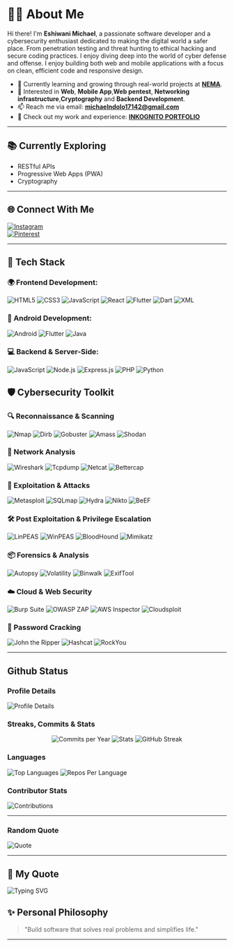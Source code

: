 # 👨‍💻 About Me
Hi there! I'm **Eshiwani Michael**, a passionate software developer and a cybersecurity enthusiast dedicated to making the digital world a safer place.
From penetration testing and threat hunting to ethical hacking and secure coding practices.
I enjoy diving deep into the world of cyber defense and offense.
I enjoy building both web and mobile applications with a focus on clean, efficient code and responsive design.

- 🌱 Currently learning and growing through real-world projects at [**NEMA**](https://nema.go.ke/).
- 💼 Interested in **Web**, **Mobile App**,**Web pentest**, **Networking infrastructure**,**Cryptography** and **Backend Development**.
- 📫 Reach me via email: **michaelndolo17142@gmail.com**
- 🧠 Check out my work and experience: [**INKOGNITO PORTFOLIO**](https://mike-portfolio-five.vercel.app/)

---

## 📚 Currently Exploring
- RESTful APIs
- Progressive Web Apps (PWA)
- Cryptography

---

## 🌐 Connect With Me
[![Instagram](https://img.shields.io/badge/Instagram-E4405F?style=for-the-badge&logo=instagram&logoColor=white)](https://www.instagram.com/el_n.dols)   
[![Pinterest](https://img.shields.io/badge/Pinterest-E60023?style=for-the-badge&logo=pinterest&logoColor=white)](https://www.pinterest.com/\\\mikeInko)

---

## 🚀 Tech Stack

### 🌍 Frontend Development:
![HTML5](https://img.shields.io/badge/HTML5-E34F26?style=for-the-badge&logo=html5&logoColor=white)
![CSS3](https://img.shields.io/badge/CSS3-1572B6?style=for-the-badge&logo=css3&logoColor=white)
![JavaScript](https://img.shields.io/badge/JavaScript-F7DF1E?style=for-the-badge&logo=javascript&logoColor=black)
![React](https://img.shields.io/badge/React-61DAFB?style=for-the-badge&logo=react&logoColor=black)
![Flutter](https://img.shields.io/badge/Flutter-02569B?style=for-the-badge&logo=flutter&logoColor=white)
![Dart](https://img.shields.io/badge/Dart-0175C2?style=for-the-badge&logo=dart&logoColor=white)
![XML](https://img.shields.io/badge/XML-FF6600?style=for-the-badge&logoColor=white)

### 📱 Android Development:
![Android](https://img.shields.io/badge/Android-3DDC84?style=for-the-badge&logo=android&logoColor=white)
![Flutter](https://img.shields.io/badge/Flutter-02569B?style=for-the-badge&logo=flutter&logoColor=white)
![Java](https://img.shields.io/badge/Java-007396?style=for-the-badge&logo=java&logoColor=white)

### 💻 Backend & Server-Side:
![JavaScript](https://img.shields.io/badge/JavaScript-F7DF1E?style=for-the-badge&logo=javascript&logoColor=black)
![Node.js](https://img.shields.io/badge/Node.js-339933?style=for-the-badge&logo=node.js&logoColor=white)
![Express.js](https://img.shields.io/badge/Express.js-000000?style=for-the-badge&logo=express&logoColor=white)
![PHP](https://img.shields.io/badge/PHP-777BB4?style=for-the-badge&logo=php&logoColor=white)
![Python](https://img.shields.io/badge/Python-3776AB?style=for-the-badge&logo=python&logoColor=white)

## 🛡️ Cybersecurity Toolkit

### 🔍 Reconnaissance & Scanning
![Nmap](https://img.shields.io/badge/Nmap-214478?style=for-the-badge&logo=linux&logoColor=white)
![Dirb](https://img.shields.io/badge/Dirb-000000?style=for-the-badge&logo=linux&logoColor=white)
![Gobuster](https://img.shields.io/badge/Gobuster-00ADD8?style=for-the-badge&logo=go&logoColor=white)
![Amass](https://img.shields.io/badge/Amass-512D6D?style=for-the-badge&logo=linux&logoColor=white)
![Shodan](https://img.shields.io/badge/Shodan-DD2A2A?style=for-the-badge&logo=redhat&logoColor=white)

### 📡 Network Analysis
![Wireshark](https://img.shields.io/badge/Wireshark-1679A7?style=for-the-badge&logo=wireshark&logoColor=white)
![Tcpdump](https://img.shields.io/badge/Tcpdump-000000?style=for-the-badge&logo=linux&logoColor=white)
![Netcat](https://img.shields.io/badge/Netcat-444444?style=for-the-badge&logo=linux&logoColor=white)
![Bettercap](https://img.shields.io/badge/Bettercap-F44E3B?style=for-the-badge&logo=gnu-bash&logoColor=white)

### 🧠 Exploitation & Attacks
![Metasploit](https://img.shields.io/badge/Metasploit-1C3552?style=for-the-badge&logo=rubyonrails&logoColor=white)
![SQLmap](https://img.shields.io/badge/SQLmap-BD1E2E?style=for-the-badge&logo=mysql&logoColor=white)
![Hydra](https://img.shields.io/badge/Hydra-0A0A0A?style=for-the-badge&logo=python&logoColor=white)
![Nikto](https://img.shields.io/badge/Nikto-000000?style=for-the-badge&logo=linux&logoColor=white)
![BeEF](https://img.shields.io/badge/BeEF-FF4757?style=for-the-badge&logo=firefox-browser&logoColor=white)

### 🛠️ Post Exploitation & Privilege Escalation
![LinPEAS](https://img.shields.io/badge/LinPEAS-4CAF50?style=for-the-badge&logo=linux&logoColor=white)
![WinPEAS](https://img.shields.io/badge/WinPEAS-0078D6?style=for-the-badge&logo=windows&logoColor=white)
![BloodHound](https://img.shields.io/badge/BloodHound-8B0000?style=for-the-badge&logo=graphql&logoColor=white)
![Mimikatz](https://img.shields.io/badge/Mimikatz-F7DF1E?style=for-the-badge&logo=windows&logoColor=black)

### 📦 Forensics & Analysis
![Autopsy](https://img.shields.io/badge/Autopsy-6A0DAD?style=for-the-badge&logo=windows&logoColor=white)
![Volatility](https://img.shields.io/badge/Volatility-333399?style=for-the-badge&logo=python&logoColor=white)
![Binwalk](https://img.shields.io/badge/Binwalk-000000?style=for-the-badge&logo=linux&logoColor=white)
![ExifTool](https://img.shields.io/badge/ExifTool-FF6347?style=for-the-badge&logo=linux&logoColor=white)

### ☁️ Cloud & Web Security
![Burp Suite](https://img.shields.io/badge/Burp%20Suite-FE7C3F?style=for-the-badge&logo=burpsuite&logoColor=white)
![OWASP ZAP](https://img.shields.io/badge/OWASP%20ZAP-0A0A0A?style=for-the-badge&logo=owasp&logoColor=white)
![AWS Inspector](https://img.shields.io/badge/AWS%20Inspector-FF9900?style=for-the-badge&logo=amazonaws&logoColor=white)
![Cloudsploit](https://img.shields.io/badge/Cloudsploit-232F3E?style=for-the-badge&logo=amazonaws&logoColor=white)

### 🔐 Password Cracking
![John the Ripper](https://img.shields.io/badge/John%20the%20Ripper-222222?style=for-the-badge&logo=linux&logoColor=white)
![Hashcat](https://img.shields.io/badge/Hashcat-7F7F7F?style=for-the-badge&logo=nvidia&logoColor=white)
![RockYou](https://img.shields.io/badge/RockYou.txt-B22222?style=for-the-badge&logo=txt&logoColor=white)


---
## Github Status
### Profile Details
![Profile Details](https://github-profile-summary-cards.vercel.app/api/cards/profile-details?username=Mikebabu254&theme=github_dark)

### Streaks, Commits & Stats
<div align="center">
  
  <img src="https://github-profile-summary-cards.vercel.app/api/cards/productive-time?username=Mikebabu254&theme=github_dark" alt="Commits per Year"/>
  <img src="https://github-readme-stats.vercel.app/api?username=Mikebabu254&count_private=true&show_icons=true&theme=github_dark&hide_border=true" alt="Stats"/>
  <img src="https://github-readme-streak-stats.herokuapp.com/?user=Mikebabu254&theme=github-dark&hide_border=true" alt="GitHub Streak"/>
  
</div>

### Languages
![Top Languages](https://github-readme-stats.vercel.app/api/top-langs/?username=Mikebabu254&layout=compact&theme=github_dark&hide_border=true)
![Repos Per Language](https://github-profile-summary-cards.vercel.app/api/cards/repos-per-language?username=Mikebabu254&theme=github_dark)


### Contributor Stats
![Contributions](https://github-contributor-stats.vercel.app/api?username=Mikebabu254&limit=5&theme=dark&combine_all_yearly_contributions=true)

---
### Random Quote
![Quote](https://quotes-github-readme.vercel.app/api?type=horizontal&theme=dark)

---
## 💬 My Quote

![Typing SVG](https://readme-typing-svg.demolab.com?font=Fira+Code&pause=1000&color=F75C7E&center=true&vCenter=true&width=800&lines=Life+is+what+happen+to+us+while+we+are+making+other+plans)

## ✨ Personal Philosophy
> "Build software that solves real problems and simplifies life."

---

